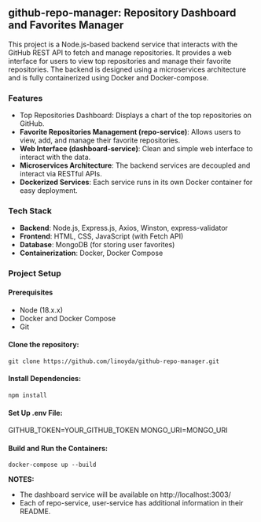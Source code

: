 ## github-repo-manager: Repository Dashboard and Favorites Manager

This project is a Node.js-based backend service that interacts with the GitHub REST API to fetch and manage repositories. It provides a web interface for users to view top repositories and manage their favorite repositories. The backend is designed using a microservices architecture and is fully containerized using Docker and Docker-compose.

### Features

- Top Repositories Dashboard: Displays a chart of the top repositories on GitHub.
- **Favorite Repositories Management (repo-service)**: Allows users to view, add, and manage their favorite repositories.
- **Web Interface (dashboard-service)**: Clean and simple web interface to interact with the data.
- **Microservices Architecture**: The backend services are decoupled and interact via RESTful APIs.
- **Dockerized Services**: Each service runs in its own Docker container for easy deployment.

### Tech Stack

- **Backend**: Node.js, Express.js, Axios, Winston, express-validator
- **Frontend**: HTML, CSS, JavaScript (with Fetch API)
- **Database**: MongoDB (for storing user favorites)
- **Containerization**: Docker, Docker Compose

### Project Setup

#### Prerequisites

- Node (18.x.x)
- Docker and Docker Compose
- Git

#### Clone the repository:

`git clone https://github.com/linoyda/github-repo-manager.git`

#### Install Dependencies:

`npm install`

#### Set Up .env File:

GITHUB_TOKEN=YOUR_GITHUB_TOKEN
MONGO_URI=MONGO_URI

#### Build and Run the Containers:

`docker-compose up --build`

**NOTES:**

- The dashboard service will be available on http://localhost:3003/
- Each of repo-service, user-service has additional information in their README.
